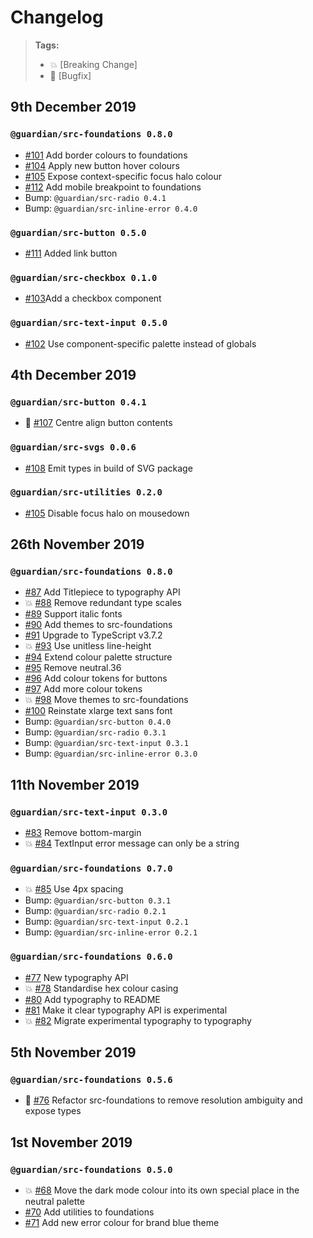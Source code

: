 # Changelog

> **Tags:**
>
> -   :boom: [Breaking Change]
> -   :bug: [Bugfix]

## 9th December 2019

### `@guardian/src-foundations 0.8.0`

-   [#101](https://github.com/guardian/source-components/pull/101) Add border colours to foundations
-   [#104](https://github.com/guardian/source-components/pull/104) Apply new button hover colours
-   [#105](https://github.com/guardian/source-components/pull/105) Expose context-specific focus halo colour
-   [#112](https://github.com/guardian/source-components/pull/112) Add mobile breakpoint to foundations
-   Bump: `@guardian/src-radio 0.4.1`
-   Bump: `@guardian/src-inline-error 0.4.0`

### `@guardian/src-button 0.5.0`

-   [#111](https://github.com/guardian/source-components/pull/111) Added link button

### `@guardian/src-checkbox 0.1.0`

-   [#103](https://github.com/guardian/source-components/pull/103)Add a checkbox component

### `@guardian/src-text-input 0.5.0`

-   [#102](https://github.com/guardian/source-components/pull/102) Use component-specific palette instead of globals

## 4th December 2019

### `@guardian/src-button 0.4.1`

-   :bug: [#107](https://github.com/guardian/source-components/pull/107) Centre align button contents

### `@guardian/src-svgs 0.0.6`

-   [#108](https://github.com/guardian/source-components/pull/108) Emit types in build of SVG package

### `@guardian/src-utilities 0.2.0`

-   [#105](https://github.com/guardian/source-components/pull/105) Disable focus halo on mousedown

## 26th November 2019

### `@guardian/src-foundations 0.8.0`

-   [#87](https://github.com/guardian/source-components/pull/87) Add Titlepiece to typography API
-   :boom: [#88](https://github.com/guardian/source-components/pull/88) Remove redundant type scales
-   [#89](https://github.com/guardian/source-components/pull/89) Support italic fonts
-   [#90](https://github.com/guardian/source-components/pull/90) Add themes to src-foundations
-   [#91](https://github.com/guardian/source-components/pull/91) Upgrade to TypeScript v3.7.2
-   :boom: [#93](https://github.com/guardian/source-components/pull/93) Use unitless line-height
-   [#94](https://github.com/guardian/source-components/pull/94) Extend colour palette structure
-   [#95](https://github.com/guardian/source-components/pull/95) Remove neutral.36
-   [#96](https://github.com/guardian/source-components/pull/96) Add colour tokens for buttons
-   [#97](https://github.com/guardian/source-components/pull/97) Add more colour tokens
-   :boom: [#98](https://github.com/guardian/source-components/pull/98) Move themes to src-foundations
-   [#100](https://github.com/guardian/source-components/pull/100) Reinstate xlarge text sans font
-   Bump: `@guardian/src-button 0.4.0`
-   Bump: `@guardian/src-radio 0.3.1`
-   Bump: `@guardian/src-text-input 0.3.1`
-   Bump: `@guardian/src-inline-error 0.3.0`

## 11th November 2019

### `@guardian/src-text-input 0.3.0`

-   [#83](https://github.com/guardian/source-components/pull/83) Remove bottom-margin
-   :boom: [#84](https://github.com/guardian/source-components/pull/84) TextInput error message can only be a string

### `@guardian/src-foundations 0.7.0`

-   :boom: [#85](https://github.com/guardian/source-components/pull/85) Use 4px spacing
-   Bump: `@guardian/src-button 0.3.1`
-   Bump: `@guardian/src-radio 0.2.1`
-   Bump: `@guardian/src-text-input 0.2.1`
-   Bump: `@guardian/src-inline-error 0.2.1`

### `@guardian/src-foundations 0.6.0`

-   [#77](https://github.com/guardian/source-components/pull/77) New typography API
-   :boom: [#78](https://github.com/guardian/source-components/pull/78) Standardise hex colour casing
-   [#80](https://github.com/guardian/source-components/pull/80) Add typography to README
-   [#81](https://github.com/guardian/source-components/pull/81) Make it clear typography API is experimental
-   :boom: [#82](https://github.com/guardian/source-components/pull/82) Migrate experimental typography to typography

## 5th November 2019

### `@guardian/src-foundations 0.5.6`

-   :bug: [#76](https://github.com/guardian/source-components/pull/76) Refactor src-foundations to remove resolution ambiguity and expose types

## 1st November 2019

### `@guardian/src-foundations 0.5.0`

-   :boom: [#68](https://github.com/guardian/source-components/pull/68) Move the dark mode colour into its own special place in the neutral palette
-   [#70](https://github.com/guardian/source-components/pull/70) Add utilities to foundations
-   [#71](https://github.com/guardian/source-components/pull/71) Add new error colour for brand blue theme
